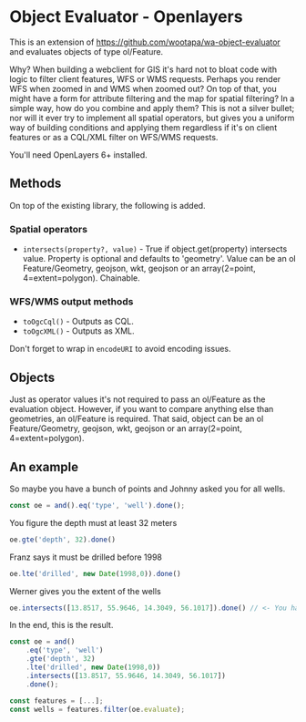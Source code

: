 # Object Evaluator - Openlayers
This is an extension of https://github.com/wootapa/wa-object-evaluator and evaluates objects of type ol/Feature. 

Why? When building a webclient for GIS it's hard not to bloat code with logic to filter client features, WFS or WMS requests. Perhaps you render WFS when zoomed in and WMS when zoomed out? On top of that, you might have a form for attribute filtering and the map for spatial filtering? In a simple way, how do you combine and apply them? This is not a silver bullet; nor will it ever try to implement all spatial operators, but gives you a uniform way of building conditions and applying them regardless if it's on client features or as a CQL/XML filter on WFS/WMS requests.

You'll need OpenLayers 6+ installed.

## Methods
On top of the existing library, the following is added.

### Spatial operators
* `intersects(property?, value)` - True if object.get(property) intersects value. Property is optional and defaults to 'geometry'. Value can be an ol Feature/Geometry, geojson, wkt, geojson or an array(2=point, 4=extent=polygon). Chainable.


### WFS/WMS output methods
* `toOgcCql()` - Outputs as CQL.
* `toOgcXML()` - Outputs as XML.

Don't forget to wrap in  `encodeURI` to avoid encoding issues.

## Objects
Just as operator values it's not required to pass an ol/Feature as the evaluation object. However, if you want to compare anything else than geometries, an ol/Feature is required. That said, object can be an ol Feature/Geometry, geojson, wkt, geojson or an array(2=point, 4=extent=polygon).

## An example
So maybe you have a bunch of points and Johnny asked you for all wells.
```javascript
const oe = and().eq('type', 'well').done();
```
You figure the depth must at least 32 meters
```javascript
oe.gte('depth', 32).done()
```
Franz says it must be drilled before 1998 
```javascript
oe.lte('drilled', new Date(1998,0)).done()
```
Werner gives you the extent of the wells
```javascript
oe.intersects([13.8517, 55.9646, 14.3049, 56.1017]).done() // <- You have options here. See Objects above.
```
In the end, this is the result.
```javascript
const oe = and()
    .eq('type', 'well')
    .gte('depth', 32)
    .lte('drilled', new Date(1998,0))
    .intersects([13.8517, 55.9646, 14.3049, 56.1017])
    .done();

const features = [...];
const wells = features.filter(oe.evaluate);
```
